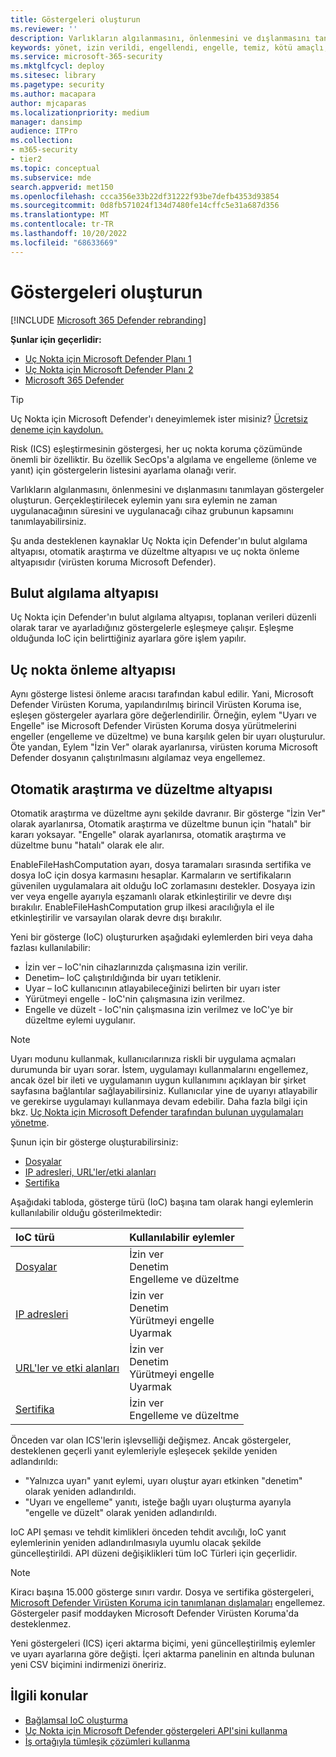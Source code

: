 ```yaml
---
title: Göstergeleri oluşturun
ms.reviewer: ''
description: Varlıkların algılanmasını, önlenmesini ve dışlanmasını tanımlayan dosya karması, IP adresi, URL'ler veya etki alanları için göstergeler oluşturun.
keywords: yönet, izin verildi, engellendi, engelle, temiz, kötü amaçlı, dosya karması, IP adresi, URL'ler, etki alanı
ms.service: microsoft-365-security
ms.mktglfcycl: deploy
ms.sitesec: library
ms.pagetype: security
ms.author: macapara
author: mjcaparas
ms.localizationpriority: medium
manager: dansimp
audience: ITPro
ms.collection:
- m365-security
- tier2
ms.topic: conceptual
ms.subservice: mde
search.appverid: met150
ms.openlocfilehash: ccca356e33b22df31222f93be7defb4353d93854
ms.sourcegitcommit: 0d8fb571024f134d7480fe14cffc5e31a687d356
ms.translationtype: MT
ms.contentlocale: tr-TR
ms.lasthandoff: 10/20/2022
ms.locfileid: "68633669"
---
```

# <a name="create-indicators"></a>Göstergeleri oluşturun

[!INCLUDE [Microsoft 365 Defender rebranding](../../includes/microsoft-defender.md)]

**Şunlar için geçerlidir:**

- [Uç Nokta için Microsoft Defender Planı 1](/microsoft-365/security/defender-endpoint/defender-endpoint-plan-1)
- [Uç Nokta için Microsoft Defender Planı 2](https://go.microsoft.com/fwlink/p/?linkid=2154037)
- [Microsoft 365 Defender](https://go.microsoft.com/fwlink/?linkid=2118804)

> [!TIP]
>
> Uç Nokta için Microsoft Defender'ı deneyimlemek ister misiniz? [Ücretsiz deneme için kaydolun.](https://www.microsoft.com/WindowsForBusiness/windows-atp?ocid=docs-wdatp-automationexclusionlist-abovefoldlink)

Risk (ICS) eşleştirmesinin göstergesi, her uç nokta koruma çözümünde önemli bir özelliktir. Bu özellik SecOps'a algılama ve engelleme (önleme ve yanıt) için göstergelerin listesini ayarlama olanağı verir.

Varlıkların algılanmasını, önlenmesini ve dışlanmasını tanımlayan göstergeler oluşturun. Gerçekleştirilecek eylemin yanı sıra eylemin ne zaman uygulanacağının süresini ve uygulanacağı cihaz grubunun kapsamını tanımlayabilirsiniz.

Şu anda desteklenen kaynaklar Uç Nokta için Defender'ın bulut algılama altyapısı, otomatik araştırma ve düzeltme altyapısı ve uç nokta önleme altyapısıdır (virüsten koruma Microsoft Defender).

## <a name="cloud-detection-engine"></a>Bulut algılama altyapısı

Uç Nokta için Defender'ın bulut algılama altyapısı, toplanan verileri düzenli olarak tarar ve ayarladığınız göstergelerle eşleşmeye çalışır. Eşleşme olduğunda IoC için belirttiğiniz ayarlara göre işlem yapılır.

## <a name="endpoint-prevention-engine"></a>Uç nokta önleme altyapısı

Aynı gösterge listesi önleme aracısı tarafından kabul edilir. Yani, Microsoft Defender Virüsten Koruma, yapılandırılmış birincil Virüsten Koruma ise, eşleşen göstergeler ayarlara göre değerlendirilir. Örneğin, eylem "Uyarı ve Engelle" ise Microsoft Defender Virüsten Koruma dosya yürütmelerini engeller (engelleme ve düzeltme) ve buna karşılık gelen bir uyarı oluşturulur. Öte yandan, Eylem "İzin Ver" olarak ayarlanırsa, virüsten koruma Microsoft Defender dosyanın çalıştırılmasını algılamaz veya engellemez.

## <a name="automated-investigation-and-remediation-engine"></a>Otomatik araştırma ve düzeltme altyapısı

Otomatik araştırma ve düzeltme aynı şekilde davranır. Bir gösterge "İzin Ver" olarak ayarlanırsa, Otomatik araştırma ve düzeltme bunun için "hatalı" bir kararı yoksayar. "Engelle" olarak ayarlanırsa, otomatik araştırma ve düzeltme bunu "hatalı" olarak ele alır.

EnableFileHashComputation ayarı, dosya taramaları sırasında sertifika ve dosya IoC için dosya karmasını hesaplar. Karmaların ve sertifikaların güvenilen uygulamalara ait olduğu IoC zorlamasını destekler. Dosyaya izin ver veya engelle ayarıyla eşzamanlı olarak etkinleştirilir ve devre dışı bırakılır. EnableFileHashComputation grup ilkesi aracılığıyla el ile etkinleştirilir ve varsayılan olarak devre dışı bırakılır.

Yeni bir gösterge (IoC) oluştururken aşağıdaki eylemlerden biri veya daha fazlası kullanılabilir:

- İzin ver – IoC'nin cihazlarınızda çalışmasına izin verilir.
- Denetim– IoC çalıştırıldığında bir uyarı tetiklenir.
- Uyar – IoC kullanıcının atlayabileceğinizi belirten bir uyarı ister 
- Yürütmeyi engelle - IoC'nin çalışmasına izin verilmez.
- Engelle ve düzelt - IoC'nin çalışmasına izin verilmez ve IoC'ye bir düzeltme eylemi uygulanır.

>[!NOTE]
> Uyarı modunu kullanmak, kullanıcılarınıza riskli bir uygulama açmaları durumunda bir uyarı sorar. İstem, uygulamayı kullanmalarını engellemez, ancak özel bir ileti ve uygulamanın uygun kullanımını açıklayan bir şirket sayfasına bağlantılar sağlayabilirsiniz. Kullanıcılar yine de uyarıyı atlayabilir ve gerekirse uygulamayı kullanmaya devam edebilir. Daha fazla bilgi için bkz. [Uç Nokta için Microsoft Defender tarafından bulunan uygulamaları yönetme](/cloud-app-security/mde-govern).

Şunun için bir gösterge oluşturabilirsiniz:

- [Dosyalar](indicator-file.md)
- [IP adresleri, URL'ler/etki alanları](indicator-ip-domain.md)
- [Sertifika](indicator-certificates.md)

Aşağıdaki tabloda, gösterge türü (IoC) başına tam olarak hangi eylemlerin kullanılabilir olduğu gösterilmektedir:

| IoC türü | Kullanılabilir eylemler |
|:---|:---|
| [Dosyalar](indicator-file.md) | İzin ver <br> Denetim <br> Engelleme ve düzeltme |
| [IP adresleri](indicator-ip-domain.md) | İzin ver <br> Denetim <br> Yürütmeyi engelle <br> Uyarmak |
| [URL'ler ve etki alanları](indicator-ip-domain.md) | İzin ver <br> Denetim <br> Yürütmeyi engelle<br> Uyarmak |
| [Sertifika](indicator-certificates.md) | İzin ver <br> Engelleme ve düzeltme |

Önceden var olan ICS'lerin işlevselliği değişmez. Ancak göstergeler, desteklenen geçerli yanıt eylemleriyle eşleşecek şekilde yeniden adlandırıldı:

- "Yalnızca uyarı" yanıt eylemi, uyarı oluştur ayarı etkinken "denetim" olarak yeniden adlandırıldı.
- "Uyarı ve engelleme" yanıtı, isteğe bağlı uyarı oluşturma ayarıyla "engelle ve düzelt" olarak yeniden adlandırıldı.

IoC API şeması ve tehdit kimlikleri önceden tehdit avcılığı, IoC yanıt eylemlerinin yeniden adlandırılmasıyla uyumlu olacak şekilde güncelleştirildi. API düzeni değişiklikleri tüm IoC Türleri için geçerlidir.

> [!Note]
> Kiracı başına 15.000 gösterge sınırı vardır. Dosya ve sertifika göstergeleri[, Microsoft Defender Virüsten Koruma için tanımlanan dışlamaları](/windows/security/threat-protection/microsoft-defender-antivirus/configure-exclusions-microsoft-defender-antivirus) engellemez. Göstergeler pasif moddayken Microsoft Defender Virüsten Koruma'da desteklenmez.
>
> Yeni göstergeleri (ICS) içeri aktarma biçimi, yeni güncelleştirilmiş eylemler ve uyarı ayarlarına göre değişti. İçeri aktarma panelinin en altında bulunan yeni CSV biçimini indirmenizi öneririz.

## <a name="related-topics"></a>İlgili konular

- [Bağlamsal IoC oluşturma](respond-file-alerts.md#add-indicator-to-block-or-allow-a-file)
- [Uç Nokta için Microsoft Defender göstergeleri API'sini kullanma](ti-indicator.md)
- [İş ortağıyla tümleşik çözümleri kullanma](partner-applications.md)
